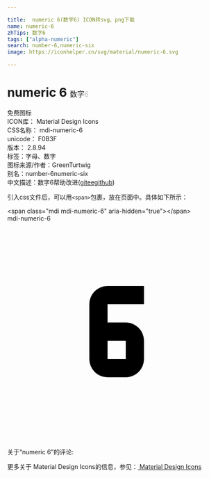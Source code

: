 ```yaml
---

title:  numeric 6(数字6) ICON转svg、png下载
name: numeric-6
zhTips: 数字6
tags: ["alpha-numeric"]
search: number-6,numeric-six
image: https://iconhelper.cn/svg/material/numeric-6.svg

---
```


# numeric 6  <small style="font-size: 60%;font-weight: 100">数字6</small>


<div class="detail-page">
<p>
<span><span class="badge-success badge">免费图标</span> </span>
<br/>
<span>
ICON库：
<span class="badge-secondary badge">Material Design Icons</span> 
</span>
<br/>
<span>
CSS名称：
<span class="badge-secondary badge">mdi-numeric-6</span> 
</span>
<br/>
<span>
unicode：
<span class="badge-secondary badge">F0B3F</span> 
<copy-btn content='F0B3F' btn-title=""></copy-btn>
<copy-btn :content='String.fromCodePoint(parseInt("F0B3F", 16))' btn-title="复制U"></copy-btn>
</span>
<br/>
<span>
版本：
<span class="badge-secondary badge">2.8.94</span> 
</span><br/><span>标签：<span class="badge-light badge"><router-link to="/tags/alpha-numeric.html">字母、数字</router-link></span></span>
<br/>
<span>图标来源/作者：<span class="badge-light badge">GreenTurtwig</span></span> 
<br/>
<span>别名：<span class="badge-light badge">number-6</span><span class="badge-light badge">numeric-six</span></span><br/><span class="zh-detail">中文描述：<span class="badge-primary badge">数字6</span><span class="help-link"><span>帮助改进</span>(<a href="https://gitee.com/liuwave/icon-helper/edit/master/json/material/numeric-6.json" target="_blank" rel="noopener noreferrer">gitee</a><a href="https://github.com/liuwave/icon-helper/edit/master/json/material/numeric-6.json" target="_blank" rel="noopener noreferrer">github</a></span>)</span><br/>
</p>
</div>
<div class="alert alert-dark">
  <i class="mdi mdi-numeric-6 mdi-48px"></i>
  <i class="mdi mdi-numeric-6 mdi-36px"></i>
  <i class="mdi mdi-numeric-6 mdi-24px"></i>
  <i class="mdi mdi-numeric-6 mdi-18px"></i>
</div>
<div>
  <p>引入css文件后，可以用<code>&lt;span&gt;</code>包裹，放在页面中。具体如下所示：    
  </p>
  <div class="alert alert-primary" style="font-size: 14px">
    &lt;span class="mdi mdi-numeric-6" aria-hidden="true"&gt;&lt;/span&gt;
    <copy-btn content='<span class="mdi mdi-numeric-6" aria-hidden="true"></span>'></copy-btn>
  </div>
  <div class="alert alert-secondary">
    <i class="mdi mdi-numeric-6"
    style="font-size: 24px"
    aria-hidden="true"></i> mdi-numeric-6
    <copy-btn content="mdi-numeric-6" btn-title="复制图标名称"></copy-btn>
  </div>
</div>
<div id="svg" class="svg-wrap">
<svg xmlns="http://www.w3.org/2000/svg" viewBox="0 0 24 24"><path d="M11,7A2,2 0 0,0 9,9V15A2,2 0 0,0 11,17H13A2,2 0 0,0 15,15V13A2,2 0 0,0 13,11H11V9H15V7H11M11,13H13V15H11V13Z" /></svg>
</div>
<detail full-name='mdi-numeric-6'></detail>
<div>
<p>关于“numeric 6”的评论:</p>
</div>
<Vssue title="关于“numeric 6”的评论" ></Vssue>    
<div><p>更多关于 Material Design Icons的信息，参见：<a target="_blank" href="https://iconhelper.cn/material.html"> Material Design Icons</a>
</p></div>
